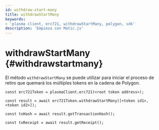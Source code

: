 ```yaml
---
id: withdraw-start-many
title: withdrawStartMany
keywords:
- 'plasma client, erc721, withdrawStartMany, polygon, sdk'
description: 'Empieza con Matic.js'
---
```


# withdrawStartMany {#withdrawstartmany}

El método `withdrawStartMany` se puede utilizar para iniciar el proceso de retiro que quemará los múltiples tokens en la cadena de Polygon.

```
const erc721Token = plasmaClient.erc721(<root token address>);

const result = await erc721Token.withdrawStartMany([<token id1>, <token id2>]);

const txHash = await result.getTransactionHash();

const txReceipt = await result.getReceipt();

```
